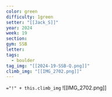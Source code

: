 ```yaml
---
color: green
difficulty: 1green
setter: "[[Jack_S]]"
year: 2024
week: 19
section: 
gym: SSB
letter: 
tags:
  - boulder
tag_img: "[[2024-19-SSB-Q.png]]"
climb_img: "[[IMG_2702.png]]"
---
```


`="!" + this.climb_img`
![[IMG_2702.png]]
